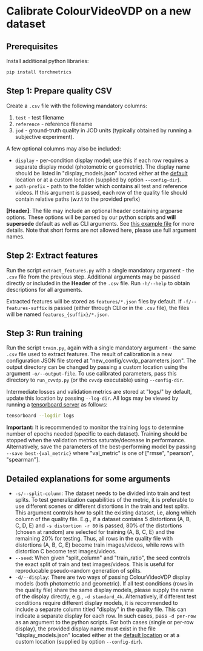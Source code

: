 # Calibrate ColourVideoVDP on a new dataset

## Prerequisites
Install additional python libraries:
```bash
pip install torchmetrics
```

## Step 1: Prepare quality CSV
Create a `.csv` file with the following mandatory columns:
1. `test` - test filename
2. `reference` - reference filename
3. `jod` - ground-truth quality in JOD units (typically obtained by running a subjective experiment).

A few optional columns may also be included:
- `display` - per-condition display model; use this if each row requires a separate display model (photometric or geometric). The display name should be listed in "display_models.json" located either at the [default](pycvvdp/vvdp_data) location or at a custom location (supplied by option `--config-dir`).
- `path-prefix` - path to the folder which contains all test and reference videos. If this argument is passed, each row of the quality file should contain relative paths (w.r.t to the provided prefix)

**[Header]**: The file may include an optional header containing argparse options. These options will be parsed by our python scripts and **will supersede** default as well as CLI arguments. See [this example file](calibration/xr-david.csv) for more details. Note that short forms are not allowed here, please use full argument names.

## Step 2: Extract features
Run the script `extract_features.py` with a single mandatory argument - the `.csv` file from the previous step. Additional arguments may be passed directly or included in the **Header** of the `.csv` file. Run `-h/--help` to obtain descriptions for all arguments.

Extracted features will be stored as `features/*.json` files by default. If `-f/--features-suffix` is passed (either through CLI or in the `.csv` file), the files will be named `features_{suffix}/*.json`.

## Step 3: Run training
Run the script `train.py`, again with a single mandatory argument - the same `.csv` file used to extract features. The result of calibration is a new configuration JSON file stored at "new_config/cvvdp_parameters.json". The output directory can be changed by passing a custom location using the argument `-o/--output-file`. To use calibrated parameters, pass this directory to `run_cvvdp.py` (or the `cvvdp` executable) using `--config-dir`.

Intermediate losses and validation metrics are stored at "logs/" by default, update this location by passing `--log-dir`. All logs may be viewed by running a [tensorboard server](https://www.tensorflow.org/tensorboard) as follows:
```bash
tensorboard --logdir logs
```

**Important:** It is recommended to monitor the training logs to determine number of epochs needed (specific to each dataset). Training should be stopped when the validation metrics saturate/decrease in performance. Alternatively, save the parameters of the best-performing model by passing `--save best-{val_metric}` where "val_metric" is one of \["rmse", "pearson", "spearman"\].

## Detailed explanations for some arguments
- `-s/--split-column`: The dataset needs to be divided into train and test splits. To test generalization capabilities of the metric, it is preferable to use different scenes or different distortions in the train and test splits. This argument controls how to split the existing dataset, i.e, along which column of the quality file. E.g., if a dataset contains 5 distortions (A, B, C, D, E) and `-s distortion -r 80` is passed, 80% of the distortions (chosen at random) are selected for training (A, B, C, E) and the remaining 20% for testing. Thus, all rows in the quality file with distortions (A, B, C, E) become train images/videos, while rows with distortion C become test images/videos.
- `--seed`: When given "split_column" and "train_ratio", the seed controls the exact split of train and test images/videos. This is useful for reproducable pseudo-random generation of splits.
- `-d/--display`: There are two ways of passing ColourVideoVDP display models (both photometric and geometric). If all test conditions (rows in the quality file) share the same display models, please supply the name of the display directly, e.g., `-d standard_4k`. Alternatively, if different test conditions require different display models, it is recommended to include a separate column titled "display" in the quality file. This can indicate a separate display for each row. In such cases, pass `-d per-row` as an argument to the python scripts. For both cases (single or per-row display), the provided display name must exist in the file "display_models.json" located either at the [default location](pycvvdp/vvdp_data) or at a custom location (supplied by option `--config-dir`).
